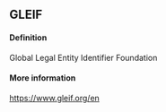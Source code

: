 ## GLEIF

<h4>Definition</h4><p>Global Legal Entity Identifier Foundation</p><h4>More information</h4><p><a href="https://www.gleif.org/en">https://www.gleif.org/en</a></p>

